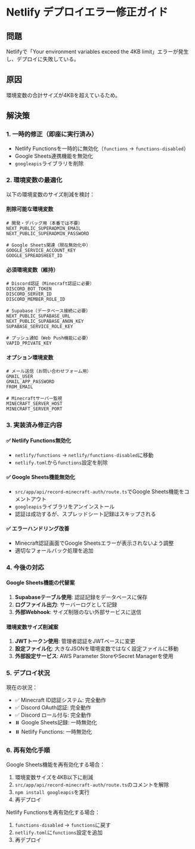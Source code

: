 # Netlify デプロイエラー修正ガイド

## 問題
Netlifyで「Your environment variables exceed the 4KB limit」エラーが発生し、デプロイに失敗している。

## 原因
環境変数の合計サイズが4KBを超えているため。

## 解決策

### 1. 一時的修正（即座に実行済み）
- Netlify Functionsを一時的に無効化（`functions` → `functions-disabled`）
- Google Sheets連携機能を無効化
- `googleapis`ライブラリを削除

### 2. 環境変数の最適化

以下の環境変数のサイズ削減を検討：

#### 削除可能な環境変数
```
# 開発・デバッグ用（本番では不要）
NEXT_PUBLIC_SUPERADMIN_EMAIL
NEXT_PUBLIC_SUPERADMIN_PASSWORD

# Google Sheets関連（現在無効化中）
GOOGLE_SERVICE_ACCOUNT_KEY
GOOGLE_SPREADSHEET_ID
```

#### 必須環境変数（維持）
```
# Discord認証（Minecraft認証に必要）
DISCORD_BOT_TOKEN
DISCORD_SERVER_ID
DISCORD_MEMBER_ROLE_ID

# Supabase（データベース接続に必要）
NEXT_PUBLIC_SUPABASE_URL
NEXT_PUBLIC_SUPABASE_ANON_KEY
SUPABASE_SERVICE_ROLE_KEY

# プッシュ通知（Web Push機能に必要）
VAPID_PRIVATE_KEY
```

#### オプション環境変数
```
# メール送信（お問い合わせフォーム用）
GMAIL_USER
GMAIL_APP_PASSWORD
FROM_EMAIL

# Minecraftサーバー監視
MINECRAFT_SERVER_HOST
MINECRAFT_SERVER_PORT
```

### 3. 実装済み修正内容

#### ✅ Netlify Functions無効化
- `netlify/functions` → `netlify/functions-disabled`に移動
- `netlify.toml`から`functions`設定を削除

#### ✅ Google Sheets機能無効化
- `src/app/api/record-minecraft-auth/route.ts`でGoogle Sheets機能をコメントアウト
- `googleapis`ライブラリをアンインストール
- 認証は成功するが、スプレッドシート記録はスキップされる

#### ✅ エラーハンドリング改善
- Minecraft認証画面でGoogle Sheetsエラーが表示されないよう調整
- 適切なフォールバック処理を追加

### 4. 今後の対応

#### Google Sheets機能の代替案
1. **Supabaseテーブル使用**: 認証記録をデータベースに保存
2. **ログファイル出力**: サーバーログとして記録
3. **外部Webhook**: サイズ制限のない外部サービスに送信

#### 環境変数サイズ削減案
1. **JWTトークン使用**: 管理者認証をJWTベースに変更
2. **設定ファイル化**: 大きなJSONを環境変数ではなく設定ファイルに移動
3. **外部設定サービス**: AWS Parameter StoreやSecret Managerを使用

### 5. デプロイ状況

現在の状況：
- ✅ Minecraft ID認証システム: 完全動作
- ✅ Discord OAuth認証: 完全動作  
- ✅ Discord ロール付与: 完全動作
- ⏸️ Google Sheets記録: 一時無効化
- ⏸️ Netlify Functions: 一時無効化

### 6. 再有効化手順

Google Sheets機能を再有効化する場合：
1. 環境変数サイズを4KB以下に削減
2. `src/app/api/record-minecraft-auth/route.ts`のコメントを解除
3. `npm install googleapis`を実行
4. 再デプロイ

Netlify Functionsを再有効化する場合：
1. `functions-disabled` → `functions`に戻す
2. `netlify.toml`に`functions`設定を追加
3. 再デプロイ
